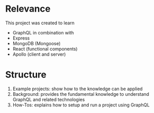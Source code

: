 # Relevance

This project was created to learn

- GraphQL in combination with
- Express
- MongoDB (Mongoose)
- React (functional components)
- Apollo (client and server)

# Structure

1. Example projects: show how to the knowledge can be applied
2. Background: provides the fundamental knowledge to understand GraphQL and related technologies
3. How-Tos: explains how to setup and run a project using GraphQL
